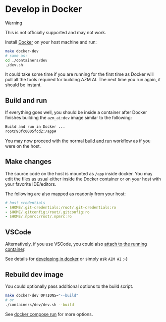 # Develop in Docker

> [!WARNING]
> This is not officially supported and may not work.

Install [Docker](https://docs.docker.com/engine/install/) on your host machine and run:

```bash
make docker-dev
# same as:
cd ./containers/dev
./dev.sh
```

It could take some time if you are running for the first time as Docker will pull all the  tools required for building AZM AI. The next time you run again, it should be instant.

## Build and run

If everything goes well, you should be inside a container after Docker finishes building the `azm_ai:dev` image similar to the following:

```bash
Build and run in Docker ...
root@93fc0005fcd2:/app#
```

You may now proceed with the normal [build and run](../../Development.md) workflow as if you were on the host.

## Make changes

The source code on the host is mounted as `/app` inside docker. You may edit the files as usual either inside the Docker container or on your host with your favorite IDE/editors.

The following are also mapped as readonly from your host:

```yaml
# host credentials
- $HOME/.git-credentials:/root/.git-credentials:ro
- $HOME/.gitconfig:/root/.gitconfig:ro
- $HOME/.npmrc:/root/.npmrc:ro
```

## VSCode

Alternatively, if you use VSCode, you could also [attach to the running container](https://code.visualstudio.com/docs/devcontainers/attach-container).

See details for [developing in docker](https://code.visualstudio.com/docs/devcontainers/containers) or simply ask `AZM AI` ;-)

## Rebuild dev image

You could optionally pass additional options to the build script.

```bash
make docker-dev OPTIONS="--build"
# or
./containers/dev/dev.sh --build
```

See [docker compose run](https://docs.docker.com/reference/cli/docker/compose/run/) for more options.
